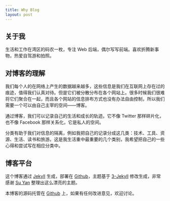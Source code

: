 ```yaml
---
title: Why Blog
layout: post
---
```


## 关于我

生活和工作在湾区的码农一枚，专注 Web 后端，偶尔写写前端。喜欢折腾新事物，热爱自驾游和拍照。


## 对博客的理解

我们每个人的在网络上产生的数据越来越多，这些信息是我们在互联网上存在过的痕迹，值得我们认真对待。但是它们被分散分布在各个网站上。很多时候我们很难将它们聚合在一起，而且各个网站的信息排布方式也没有办法自由控制，所以我们需要一个可以由自己主宰的空间——博客。

通过博客，我们可以记录自己的生活和成长的轨迹。它不像 Twitter 那样碎片化，也不像 Facebook 那样关系化，它是私人的空间。

分类有助于我们对信息的隔离，例如我把自己的记录分成这几类：技术、工具、资源、生活、读书和旅游。这是我生活重中最重要的几个类别，我希望把自己的一些心得和尝试写在相应分类中。

## 博客平台

这个博客通过 [Jekyll](http://jekyllrb.com/) 生成，部署在 [Github](https://pages.github.com)，主题基于 [3-Jekyll](https://github.com/suyan/suyan.github.io) 修改生成，非常感谢 [Su Yan](http://yansu.org) 整理出这么漂亮的主题。

本博客的源码托管在 [Github](https://github.com/qw20012/bq.git) 上，如果有任何改进意见，欢迎讨论。
